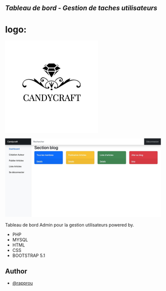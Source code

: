 ## _Tableau de bord - Gestion de taches utilisateurs_

# logo:
![Logo](https://github.com/rapprou/dashboard_admin_blog/blob/main/img/logo.png)

![alt text](https://github.com/rapprou/dashboard_admin_blog/blob/main/img/dashboard.jpeg) 

Tableau de bord Admin pour la gestion utilisateurs powered by.

- PHP
- MYSQL
- HTML
- CSS
- BOOTSTRAP 5.1

## Author

- [@rapprou](https://github.com/rapprou)






 